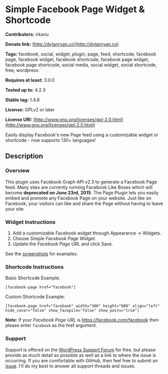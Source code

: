 # Simple Facebook Page Widget & Shortcode

**Contributors:**       irkanu

**Donate link:**        [http://dylanryan.co](http://dylanryan.co)

**Tags:**               facebook, social, widget, plugin, page, feed, shortcode, facebook page, facebook widget, facebook shortcode, facebook page widget, facebook page shortcode, social media, social widget, social shortcode, free, wordpress

**Requires at least:**  3.0.0

**Tested up to:**       4.2.3

**Stable tag:**         1.4.6

**License:**            GPLv2 or later

**License URI:**        [http://www.gnu.org/licenses/gpl-2.0.html](http://www.gnu.org/licenses/gpl-2.0.html)

Easily display Facebook's new Page feed using a customizable widget or shortcode - now supports 130+ languages!

## Description
### Overview
This plugin uses Facebook Graph API v2.3 to generate a Facebook Page feed. Many sites are currently running Facebook Like Boxes which will become **deprecated on June 23rd, 2015**. The Page Plugin lets you easily embed and promote any Facebook Page on your website. Just like on Facebook, your visitors can like and share the Page without having to leave your site.

### Widget Instructions
1. Add a customizable Facebook widget through Appearance -> Widgets.
2. Choose *Simple Facebook Page Widget*.
3. Update the *Facebook Page URL* and click Save.

See the [screenshots](https://wordpress.org/plugins/simple-facebook-twitter-widget/screenshots/) for examples.

### Shortcode Instructions
Basic Shortcode Example:

`[facebook-page href="facebook"]`

Custom Shortcode Example:

`[facebook-page href="facebook" width="300" height="800" align="left" hide_cover="false" show_facepile="false" show_posts="true"]`

**Note:** If your *Facebook Page URL* is https://facebook.com/facebook then please enter `facebook` as the href argument.

### Support

Support is offered on the [WordPress Support Forum](https://wordpress.org/support/plugin/simple-facebook-twitter-widget) for free, but please provide as much detail as possible as well as a link to where the issue is occurring. If you are comfortable with GitHub, then feel free to submit an [issue](https://github.com/irkanu/simple-facebook-page-widget/issues). I'll do my best to answer all support threads and issues.

